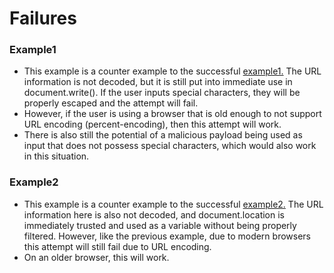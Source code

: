 # Failures #

### Example1 ###
- This example is a counter example to the successful [example1.](../successes/example1) The URL information is not decoded, but it is still put into immediate use in document.write(). If the user inputs special characters, they will be properly escaped and the attempt will fail.
- However, if the user is using a browser that is old enough to not support URL encoding (percent-encoding), then this attempt will work.
- There is also still the potential of a malicious payload being used as input that does not possess special characters, which would also work in this situation.

### Example2 ###
- This example is a counter example to the successful [example2.](../successes/example2) The URL information here is also not decoded, and document.location is immediately trusted and used as a variable without being properly filtered. However, like the previous example, due to modern browsers this attempt will still fail due to URL encoding.
- On an older browser, this will work.

